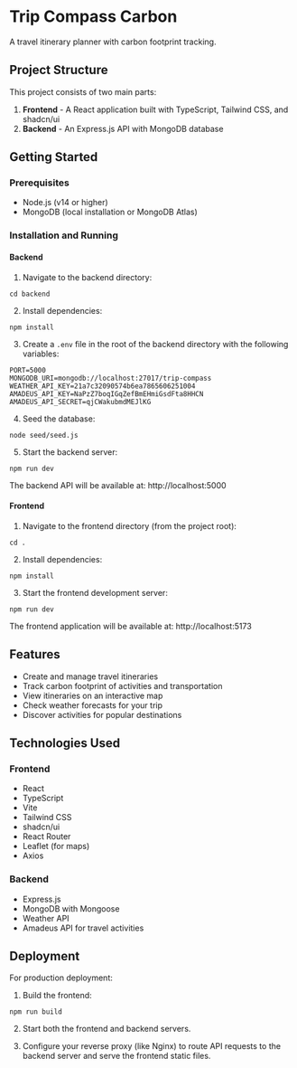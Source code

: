 
# Trip Compass Carbon

A travel itinerary planner with carbon footprint tracking.

## Project Structure

This project consists of two main parts:

1. **Frontend** - A React application built with TypeScript, Tailwind CSS, and shadcn/ui
2. **Backend** - An Express.js API with MongoDB database

## Getting Started

### Prerequisites

- Node.js (v14 or higher)
- MongoDB (local installation or MongoDB Atlas)

### Installation and Running

#### Backend

1. Navigate to the backend directory:
```
cd backend
```

2. Install dependencies:
```
npm install
```

3. Create a `.env` file in the root of the backend directory with the following variables:
```
PORT=5000
MONGODB_URI=mongodb://localhost:27017/trip-compass
WEATHER_API_KEY=21a7c32090574b6ea7865606251004
AMADEUS_API_KEY=NaPzZ7boqIGqZefBmEHmiGsdFta8HHCN
AMADEUS_API_SECRET=qjCWakubmdMEJlKG
```

4. Seed the database:
```
node seed/seed.js
```

5. Start the backend server:
```
npm run dev
```

The backend API will be available at: http://localhost:5000

#### Frontend

1. Navigate to the frontend directory (from the project root):
```
cd .
```

2. Install dependencies:
```
npm install
```

3. Start the frontend development server:
```
npm run dev
```

The frontend application will be available at: http://localhost:5173

## Features

- Create and manage travel itineraries
- Track carbon footprint of activities and transportation
- View itineraries on an interactive map
- Check weather forecasts for your trip
- Discover activities for popular destinations

## Technologies Used

### Frontend
- React
- TypeScript
- Vite
- Tailwind CSS
- shadcn/ui
- React Router
- Leaflet (for maps)
- Axios

### Backend
- Express.js
- MongoDB with Mongoose
- Weather API
- Amadeus API for travel activities

## Deployment

For production deployment:

1. Build the frontend:
```
npm run build
```

2. Start both the frontend and backend servers.

3. Configure your reverse proxy (like Nginx) to route API requests to the backend server and serve the frontend static files.
